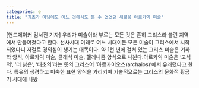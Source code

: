 ```yaml
---
categories: e
title: "최초가 아님에도 어느 것에서도 볼 수 없었던 새로움 아르카익 미술"
---
```

[핸드메이커 김서진 기자] 우리가 미술이라 부르는 모든 것은 흔히 그리스라 불린 지역에서 만들어졌다고 한다. 선사시대 이래로 어느 시대이든 모든 미술이 그리스에서 시작되었다니 저절로 경외심이 생기는 대목이다. 약 1천 년에 걸쳐 있는 그리스 미술은 기하학 양식, 아르카익 미술, 클래식 미술, 헬레니즘 양식으로 나뉜다.아르카익 미술은 ‘고식의’, ‘더 낡은’, ‘태초의’라는 뜻의 그리스어 ‘아르카이오스(archaios)’에서 유래됐다고 한다. 특유의 생경하고 미숙한 표현 양식을 가리키며 기술적으로는 그리스의 문화적 황금기 시대에 나왔